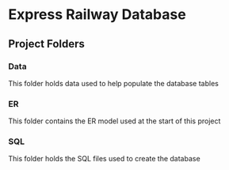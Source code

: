 # Express Railway Database

## Project Folders

### Data
This folder holds data used to help populate the database tables

### ER
This folder contains the ER model used at the start of this project

### SQL
This folder holds the SQL files used to create the database

